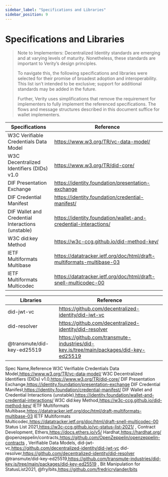 ```yaml
---
sidebar_label: "Specifications and Libraries"
sidebar_position: 9
---
```


# Specifications and Libraries

> Note to Implementers: Decentralized Identity standards are emerging and at
> varying levels of maturity. Nonetheless, these standards are important to
> Verity’s design principles.
>
> To navigate this, the following specifications and libraries were selected
> for their promise of broadest adoption and interoperability. This list isn’t
> intended to be exclusive; support for additional standards may be added in
> the future.
>
> Further, Verity uses simplifications that remove the requirement for
> implementers to fully implement the referenced specifications. The flows and
> message structures described in this document suffice for wallet
> implementers.

| Specifications                                    | Reference                                                             |
| ------------------------------------------------- | --------------------------------------------------------------------- |
| W3C Verifiable Credentials Data Model             | https://www.w3.org/TR/vc-data-model/                                  |
| W3C Decentralized Identifiers (DIDs) v1.0         | https://www.w3.org/TR/did-core/                                       |
| DIF Presentation Exchange                         | https://identity.foundation/presentation-exchange                     |
| DIF Credential Manifest                           | https://identity.foundation/credential-manifest/                      |
| DIF Wallet and Credential Interactions (unstable) | https://identity.foundation/wallet-and-credential-interactions/       |
| W3C did:key Method                                | https://w3c-ccg.github.io/did-method-key/                             |
| IETF Multiformats Multibase                       | https://datatracker.ietf.org/doc/html/draft-multiformats-multibase-03 |
| IETF Multiformats Multicodec                      | https://datatracker.ietf.org/doc/html/draft-snell-multicodec-00       |

| Libraries                  | Reference                                                                             |
| -------------------------- | ------------------------------------------------------------------------------------- |
| did-jwt-vc                 | https://github.com/decentralized-identity/did-jwt-vc                                  |
| did-resolver               | https://github.com/decentralized-identity/did-resolver                                |
| @transmute/did-key-ed25519 | https://github.com/transmute-industries/did-key.js/tree/main/packages/did-key-ed25519 |

Spec Name,Reference
W3C Verifiable Credentials Data Model,https://www.w3.org/TR/vc-data-model/
W3C Decentralized Identifiers (DIDs) v1.0,https://www.w3.org/TR/did-core/
DIF Presentation Exchange,https://identity.foundation/presentation-exchange
DIF Credential Manifest,https://identity.foundation/credential-manifest/
DIF Wallet and Credential Interactions (unstable),https://identity.foundation/wallet-and-credential-interactions/
W3C did:key Method,https://w3c-ccg.github.io/did-method-key/
IETF Multiformats Multibase,https://datatracker.ietf.org/doc/html/draft-multiformats-multibase-03
IETF Multiformats Multicodec,https://datatracker.ietf.org/doc/html/draft-snell-multicodec-00
Status List 2021,https://w3c-ccg.github.io/vc-status-list-2021/
,
Contract Development,
Ethers,https://docs.ethers.io/v5/
Hardhat,https://hardhat.org/
@openzeppelin/contracts,https://github.com/OpenZeppelin/openzeppelin-contracts
,
Verifiable Data Models,
did-jwt-vc,https://github.com/decentralized-identity/did-jwt-vc
did-resolver,https://github.com/decentralized-identity/did-resolver
@transmute/did-key-ed25519,https://github.com/transmute-industries/did-key.js/tree/main/packages/did-key-ed25519
,
Bit Manipulation for StatusList2021,
@fry/bits,https://github.com/fredricrylander/bits
